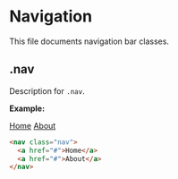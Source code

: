 # Navigation

This file documents navigation bar classes.

## .nav

Description for `.nav`.

**Example:**
<nav class="nav">
  <a href="#">Home</a>
  <a href="#">About</a>
</nav>

```html
<nav class="nav">
  <a href="#">Home</a>
  <a href="#">About</a>
</nav>
```

